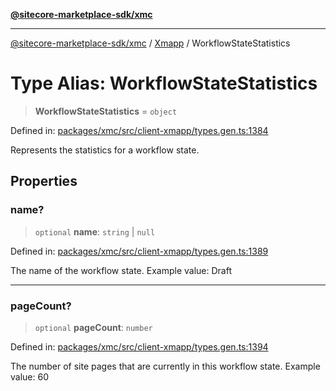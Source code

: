 [**@sitecore-marketplace-sdk/xmc**](../../../../README.md)

***

[@sitecore-marketplace-sdk/xmc](../../../../README.md) / [Xmapp](../README.md) / WorkflowStateStatistics

# Type Alias: WorkflowStateStatistics

> **WorkflowStateStatistics** = `object`

Defined in: [packages/xmc/src/client-xmapp/types.gen.ts:1384](https://github.com/Sitecore/marketplace-sdk/blob/e3ec55ede335ad59ac5875d32f0d68c50e7bc899/packages/xmc/src/client-xmapp/types.gen.ts#L1384)

Represents the statistics for a workflow state.

## Properties

### name?

> `optional` **name**: `string` \| `null`

Defined in: [packages/xmc/src/client-xmapp/types.gen.ts:1389](https://github.com/Sitecore/marketplace-sdk/blob/e3ec55ede335ad59ac5875d32f0d68c50e7bc899/packages/xmc/src/client-xmapp/types.gen.ts#L1389)

The name of the workflow state.
Example value: Draft

***

### pageCount?

> `optional` **pageCount**: `number`

Defined in: [packages/xmc/src/client-xmapp/types.gen.ts:1394](https://github.com/Sitecore/marketplace-sdk/blob/e3ec55ede335ad59ac5875d32f0d68c50e7bc899/packages/xmc/src/client-xmapp/types.gen.ts#L1394)

The number of site pages that are currently in this workflow state.
Example value: 60
